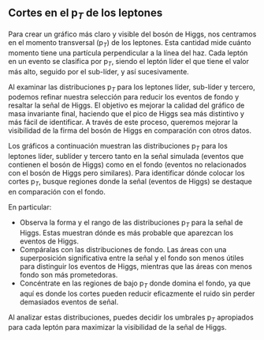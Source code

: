 ## Cortes en el p$_T$ de los leptones 
Para crear un gráfico más claro y visible del bosón de Higgs, nos centramos en el momento transversal (p$_T$) de los leptones. Esta cantidad mide cuánto momento tiene una partícula perpendicular a la línea del haz. Cada leptón en un evento se clasifica por p$_T$, siendo el leptón líder el que tiene el valor más alto, seguido por el sub-líder, y así sucesivamente.

Al examinar las distribuciones p$_T$ para los leptones líder, sub-líder y tercero, podemos refinar nuestra selección para reducir los eventos de fondo y resaltar la señal de Higgs. El objetivo es mejorar la calidad del gráfico de masa invariante final, haciendo que el pico de Higgs sea más distintivo y más fácil de identificar. A través de este proceso, queremos mejorar la visibilidad de la firma del bosón de Higgs en comparación con otros datos.

Los gráficos a continuación muestran las distribuciones p$_T$ para los leptones líder, sublíder y tercero tanto en la señal simulada (eventos que contienen el bosón de Higgs) como en el fondo (eventos no relacionados con el bosón de Higgs pero similares). Para identificar dónde colocar los cortes p$_T$, busque regiones donde la señal (eventos de Higgs) se destaque en comparación con el fondo.

En particular:

- Observa la forma y el rango de las distribuciones p$_T$ para la señal de Higgs. Estas muestran dónde es más probable que aparezcan los eventos de Higgs.
- Compáralas con las distribuciones de fondo. Las áreas con una superposición significativa entre la señal y el fondo son menos útiles para distinguir los eventos de Higgs, mientras que las áreas con menos fondo son más prometedoras.
- Concéntrate en las regiones de bajo p$_T$ donde domina el fondo, ya que aquí es donde los cortes pueden reducir eficazmente el ruido sin perder demasiados eventos de señal.

Al analizar estas distribuciones, puedes decidir los umbrales p$_T$ apropiados para cada leptón para maximizar la visibilidad de la señal de Higgs.